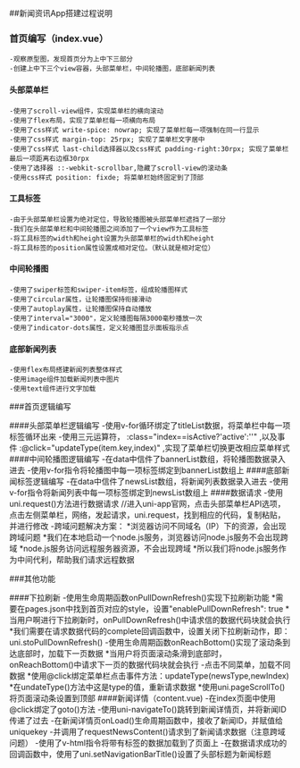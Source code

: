 ##新闻资讯App搭建过程说明

### 首页编写（index.vue）
	-观察原型图，发现首页分为上中下三部分
	-创建上中下三个view容器，头部菜单栏，中间轮播图，底部新闻列表
	
#### 头部菜单栏
    -使用了scroll-view组件，实现菜单栏的横向滚动
	-使用了flex布局，实现了菜单栏每一项横向布局
	-使用了css样式 write-spice: nowrap; 实现了菜单栏每一项强制在同一行显示
	-使用了css样式 margin-top: 25rpx; 实现了菜单栏文字居中
	-使用了css样式 last-child选择器以及css样式 padding-right:30rpx; 实现了菜单栏最后一项距离右边框30rpx
	-使用了选择器 ::-webkit-scrollbar,隐藏了scroll-view的滚动条
	-使用css样式 position: fixde; 将菜单栏始终固定到了顶部
#### 工具标签
	-由于头部菜单栏设置为绝对定位，导致轮播图被头部菜单栏遮挡了一部分
	-我们在头部菜单栏和中间轮播图之间添加了一个view作为工具标签
	-将工具标签的width和height设置为头部菜单栏的width和height
	-将工具标签的position属性设置成相对定位。（默认就是相对定位）
#### 中间轮播图
    -使用了swiper标签和swiper-item标签，组成轮播图样式
	-使用了circular属性，让轮播图保持衔接滑动
	-使用了autoplay属性，让轮播图保持自动播放
	-使用了interval="3000"，定义轮播图每隔3000毫秒播放一次
	-使用了indicator-dots属性，定义轮播图显示面板指示点
#### 底部新闻列表
	-使用flex布局搭建新闻列表整体样式
	-使用image组件加载新闻列表中图片
	-使用text组件进行文字加载


###首页逻辑编写

####头部菜单栏逻辑编写
	-使用v-for循环绑定了titleList数据，将菜单栏中每一项标签循环出来
	-使用三元运算符， :class="index==isActive?'active':''" ,以及事件 :@click="updateType(item.key,index)" ,实现了菜单栏切换更改相应菜单样式
####中间轮播图逻辑编写
	-在data中信件了bannerList数组，将轮播图数据录入进去
	-使用v-for指令将轮播图中每一项标签绑定到bannerList数组上
####底部新闻标签逻辑编写
	-在data中信件了newsList数组，将新闻列表数据录入进去
	-使用v-for指令将新闻列表中每一项标签绑定到newsList数组上
####数据请求
	-使用uni.request()方法进行数据请求 //进入uni-app官网，点击头部菜单栏API选项，点击左侧菜单栏，网络，发起请求，uni.request，找到相应的代码，复制粘贴，并进行修改
	-跨域问题解决方案：
		*浏览器访问不同域名（IP）下的资源，会出现跨域问题
		*我们在本地启动一个node.js服务，浏览器访问node.js服务不会出现跨域
		*node.js服务访问远程服务器资源，不会出现跨域
		*所以我们将node.js服务作为中间代利，帮助我们请求远程数据

###其他功能

####下拉刷新
	-使用生命周期函数onPullDownRefresh()实现下拉刷新功能
		*需要在pages.json中找到首页对应的style，设置"enablePullDownRefresh": true
		*当用户啊进行下拉刷新时，onPullDownRefresh()中请求信的数据代码块就会执行
		*我们需要在请求数据代码的complete回调函数中，设置关闭下拉刷新动作，即：uni.stoPullDownRefresh()
	-使用生命周期函数onReachBottom()实现了滚动条到达底部时，加载下一页数据
		*当用户将页面滚动条滑到底部时，onReachBottom()中请求下一页的数据代码块就会执行
	-点击不同菜单，加载不同数据
		*使用@click绑定菜单栏点击事件方法：updateType(newsType,newIndex)
		*在undateType()方法中这是type的值，重新请求数据
		*使用uni.pageScrollTo()将页面滚动条设置到顶部
####新闻详情（content.vue)
	-在index页面中使用@click绑定了goto()方法
	-使用uni-navigateTo()跳转到新闻详情页，并将新闻ID传递了过去
	-在新闻详情页onLoad()生命周期函数中，接收了新闻ID，并赋值给uniquekey
	-并调用了requestNewsContent()请求到了新闻请求数据（注意跨域问题）
	-使用了v-html指令将带有标签的数据加载到了页面上
	-在数据请求成功的回调函数中，使用了uni.setNavigationBarTitle()设置了头部标题为新闻标题
